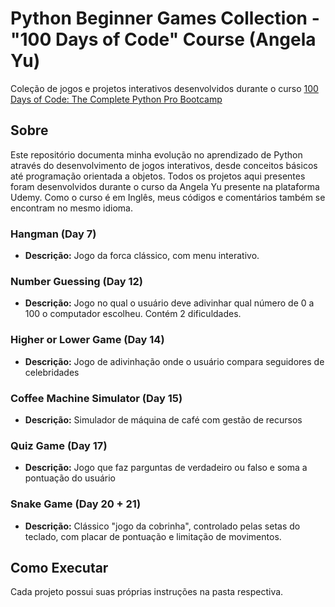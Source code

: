 # Python Beginner Games Collection - "100 Days of Code" Course (Angela Yu)

Coleção de jogos e projetos interativos desenvolvidos durante o curso [100 Days of Code: The Complete Python Pro Bootcamp](https://www.udemy.com/course/100-days-of-code/?srsltid=AfmBOor9MN3qCpzSHSlwpW-iGIEaZoRj4bMQ1rHAaDoqW5OMJrucjWH5)

## Sobre
Este repositório documenta minha evolução no aprendizado de Python através do desenvolvimento de jogos interativos, desde conceitos básicos até programação orientada a objetos.
Todos os projetos aqui presentes foram desenvolvidos durante o curso da Angela Yu presente na plataforma Udemy.
Como o curso é em Inglês, meus códigos e comentários também se encontram no mesmo idioma.

### Hangman (Day 7)
- **Descrição:** Jogo da forca clássico, com menu interativo.

### Number Guessing (Day 12)
- **Descrição:** Jogo no qual o usuário deve adivinhar qual número de 0 a 100 o computador escolheu. Contém 2 dificuldades. 

### Higher or Lower Game (Day 14)
- **Descrição:** Jogo de adivinhação onde o usuário compara seguidores de celebridades

### Coffee Machine Simulator (Day 15)
- **Descrição:** Simulador de máquina de café com gestão de recursos

### Quiz Game (Day 17)
- **Descrição:** Jogo que faz parguntas de verdadeiro ou falso e soma a pontuação do usuário

### Snake Game (Day 20 + 21)
- **Descrição:** Clássico "jogo da cobrinha", controlado pelas setas do teclado, com placar de pontuação e limitação de movimentos.

## Como Executar
Cada projeto possui suas próprias instruções na pasta respectiva.

